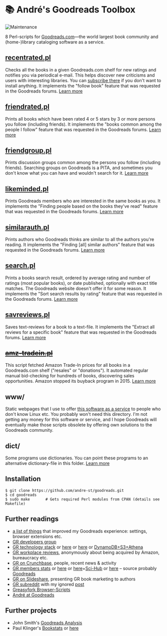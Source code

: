 # :books: André's Goodreads Toolbox

![Maintenance](https://img.shields.io/maintenance/yes/2019.svg)

8 Perl-scripts for [Goodreads.com](http://www.goodreads.com/)—the world largest book community 
and (home-)library cataloging software as a service.


## [recentrated.pl](recentrated.md)

Checks all the books in a given Goodreads.com shelf for new ratings and notifies you
via periodical e-mail. This helps discover new criticisms and users with interesting 
libraries. You can [subscribe there](https://andre-st.github.io/goodreads/) if you 
don't want to install anything.
It implements the "follow book" feature that was requested in the Goodreads forums. 
[Learn more](recentrated.md)


## [friendrated.pl](friendrated.md)

Prints all books which have been rated 4 or 5 stars by 3 or more persons you
follow (including friends). It implements the "books common
among the people I follow" feature that was requested in the Goodreads forums.
[Learn more](friendrated.md)


## [friendgroup.pl](friendgroup.md)

Prints discussion groups common among the persons you follow (including friends).
Searching groups on Goodreads is a PITA, and sometimes you don't know what you can have 
and wouldn't search for it. [Learn more](friendgroup.md)


## [likeminded.pl](likeminded.md)

Prints Goodreads members who are interested in the same books as you.
It implements the "Finding people based on the books they've read"
feature that was requested in the Goodreads forums.
[Learn more](likeminded.md)


## [similarauth.pl](similarauth.md)

Prints authors who Goodreads thinks are similar to all the authors you're reading.
It implements the "Finding [all] similar authors" feature that was requested in the 
Goodreads forums.
[Learn more](similarauth.md)


## [search.pl](search.md)

Prints a books search result, ordered by average rating and number of ratings 
(most popular books), or date published, optionally with exact title matches. 
The Goodreads website doesn't offer it for some reason.
It implements the "Sort search results by rating" feature that was requested 
in the Goodreads forums.
[Learn more](search.md)


## [savreviews.pl](savreviews.md)

Saves text-reviews for a book to a text-file. It implements the "Extract all 
reviews for a specific book" feature that was requested in the Goodreads forums.
[Learn more](savreviews.md)


## ~~[amz-tradein.pl](amz-tradein.md)~~

This script fetched Amazon Trade-In prices for all books in a Goodreads.com
shelf ("resales" or "donations"). It automated regular manual bid-checking for 
hundreds of books, discovering sales opportunities. Amazon stopped its buyback 
program in 2015.
[Learn more](amz-tradein.md)


## www/

Static webpages that I use to offer [this software as a service](https://andre-st.github.io/goodreads/) 
to people who don't know Linux etc. 
You probably won't need this directory.
I'm not getting any money for this software or service, 
and I hope Goodreads will eventually make those scripts obsolete
by offering own solutions to the Goodreads community.


## dict/

Some programs use dictionaries. You can point these programs to an
alternative dictionary-file in this folder.
[Learn more](dict/README.md)


## Installation

```console
$ git clone https://github.com/andre-st/goodreads.git
$ cd goodreads
$ sudo make       # Gets required Perl modules from CPAN (details see Makefile)
```


## Further readings

- [a list of things](GOODTIPS.md) that improved my Goodreads experience: settings, browser extensions etc.
- [GR developers group](https://www.goodreads.com/group/show/8095-goodreads-developers)
- [GR technology stack](https://www.goodreads.com/jobs?id=597248#openPositions) or [here](https://www.glasswaves.co/selected_projects.txt) or [here](https://builtwith.com/goodreads.com) or [DynamoDB+S3+Athena](https://aws.amazon.com/blogs/big-data/how-goodreads-offloads-amazon-dynamodb-tables-to-amazon-s3-and-queries-them-using-amazon-athena/)
- [GR workplace reviews](https://www.glassdoor.com/Reviews/Goodreads-Reviews-E684833.htm), anonymously about being acquired by Amazon, bureaucracy etc.
- [GR on Crunchbase](https://www.crunchbase.com/organization/goodreads), people, recent news & activity 
- [GR members stats](https://www.statista.com/search/?q=goodreads&qKat=search) or [here](https://qz.com/1106341/most-women-reading-self-help-books-are-getting-advice-from-men/) or [here](https://onlinelibrary.wiley.com/doi/abs/10.1002/asi.23733)+[Sci-Hub](https://twitter.com/scihub_love) or [here](https://book.pressbooks.com/chapter/goodreads-otis-chandler) – source probably [Goodreads](https://www.goodreads.com/about/us)
- [GR on Slideshare](https://www.slideshare.net/GoodreadsPresentations/presentations), presenting GR book marketing to authors
- [GR subreddit](https://www.reddit.com/r/goodreads/) with my ignored [post](https://www.reddit.com/r/goodreads/comments/9i9qhe/andres_toolbox_find_likeminded_users_subscribe_to/)
- [Greasyfork Browser-Scripts](https://greasyfork.org/en/scripts/by-site/goodreads.com)
- [André at Goodreads](https://www.goodreads.com/user/show/18418712-andr)



## Further projects

- John Smith's [Goodreads Analysis](https://github.com/JohnSmithDev/GoodreadsAnalysis/blob/master/REPORTS.md)
- Paul Klinger's [Bookstats](https://github.com/PaulKlinger/Bookstats) or [here](https://almoturg.com/bookstats/)


